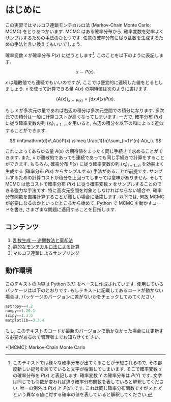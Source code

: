 # はじめに

この実習ではマルコフ連鎖モンテカルロ法 (Markov-Chain Monte Carlo; MCMC) をとりあつかいます. MCMC はある確率分布から, 確率変数を効率よくサンプルするための手法のひとつです. 任意の確率分布に従う乱数を生成するための手法と言い換えてもいいでしょう.

確率変数 $x$ が確率分布 $P(x)$ に従うとします[^1]. このことを以下のように表記します.

[^1]: このテキストでは様々な確率分布が出てくることが予想されるので, その都度新しい記号をあてていると文字が枯渇してしまいます. そこで確率変数 $x$ の確率分布を $P(x)$ と表記します. 確率変数 $Y$ の確率分布は $P(Y)$ です. 文字は同じでも引数が変われば違う確率分布関数を表していると解釈してください. 唯一の例外は $P(x)$ と $P(x')$ です. これは同じ確率分布関数ですが $x$ と $x'$ という異なる値に対する確率の値を表していると解釈してください.

$$
x \sim P(x).
$$

$x$ は離散値でも連続でもいいのですが, ここでは便宜的に連続した値をとるとしましょう. $x$ を使って計算できる量 $A(x)$ の期待値は次のように書けます.

$$
\left\langle A(x) \right\rangle_{x \sim P(x)}
= \int\mathrm{d}x\,A(x)P(x).
$$

もし $x$ が多次元の量であれば右辺の積分は多次元空間での積分になります. 多次元での積分は一般に計算コストが高くなってしまいます. 一方で, 確率分布 $P(x)$ に従う確率変数の列 $\{x_i\}_{i=1{\ldots}n}$ を用いると, 右辺の積分を以下の和によって近似することができます.

$$
\int\mathrm{d}x\,A(x)P(x)
\simeq \frac{1}{n}\sum_{i=1}^{n} A(x_i).
$$

これによってあらゆる量 $A(x)$ の期待値をまったく同じ手続きで求めることができます. また, $x$ が離散的であっても連続であっても同じ手続きで計算をすることができます. もちろん, 確率分布 $P(x)$ に従う確率変数の列 $\{x_i\}_{i=1{\ldots}n}$ を効率よく生成する (確率分布 $P(x)$ からサンプルする) 手法があることが前提です. サンプルするための計算コストが積分を上回ってしまっては意味がありません. そして MCMC は低コストで確率分布 $P(x)$ に従う確率変数 $x$ をサンプルすることのできる強力な手法です. 特に高次元空間を対象としなければならない場合や, 確率分布関数を直接計算することが難しい場合に活躍します. 以下では, 何故 MCMC が必要になるのかといったところから始めて, Python で MCMC を動かすコードを書き, さまざまな問題に適用することを目指します.

## コンテンツ
1. [乱数生成 -- 逆関数法と棄却法](./generate.md)
1. [静的なモンテカルロ法による計算](./static_mcmc.md)
1. マルコフ連鎖によるサンプリング


## 動作環境
このテキストの内容は Python 3.7.1 をベースに作成されています. 使用しているパッケージは以下のとおりです. もしテキストに記載してあるコードが動かない場合は, パッケージのバージョンに差がないかをチェックしてみてください.

``` python
astropy==4.2
numpy==1.20.1
scipy==1.3.0
matplotlib==3.3.4
```

もし, このテキストのコードが最新のバージョンで動かなかった場合には更新する必要があるので管理者までお知らせください.

*[MCMC]: Markov-Chain Monte Carlo
